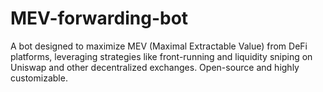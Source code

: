 # MEV-forwarding-bot
A bot designed to maximize MEV (Maximal Extractable Value) from DeFi platforms, leveraging strategies like front-running and liquidity sniping on Uniswap and other decentralized exchanges. Open-source and highly customizable.

